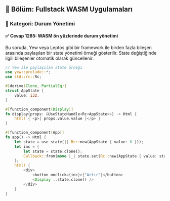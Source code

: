 ## 📘 Bölüm: Fullstack WASM Uygulamaları
### 🔹 Kategori: Durum Yönetimi
#### ✅ Cevap 1285: WASM ön yüzlerinde durum yönetimi

Bu soruda, Yew veya Leptos gibi bir framework ile birden fazla bileşen arasında paylaşılan bir state yönetimi örneği gösterilir. State değiştiğinde ilgili bileşenler otomatik olarak güncellenir.

```rust
// Yew ile paylaşılan state örneği
use yew::prelude::*;
use std::rc::Rc;

#[derive(Clone, PartialEq)]
struct AppState {
    value: i32,
}

#[function_component(Display)]
fn display(props: &UseStateHandle<Rc<AppState>>) -> Html {
    html! { <p>{ props.value.value }</p> }
}

#[function_component(App)]
fn app() -> Html {
    let state = use_state(|| Rc::new(AppState { value: 0 }));
    let inc = {
        let state = state.clone();
        Callback::from(move |_| state.set(Rc::new(AppState { value: state.value.value + 1 })))
    };
    html! {
        <div>
            <button onclick={inc}>{"Artır"}</button>
            <Display ..state.clone() />
        </div>
    }
}
```
